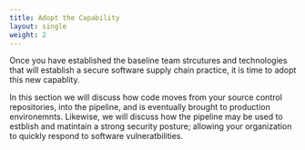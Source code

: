 ```yaml
---
title: Adopt the Capability
layout: single
weight: 2
---
```


Once you have established the baseline team strcutures and technologies that
will establish a secure software supply chain practice, it is time to adopt this
new capablity.

In this section we will discuss how code moves from your source control
repositories, into the pipeline, and is eventually brought to production
environemnts. Likewise, we will discuss how the pipeline may be used to estblish
and matintain a strong security posture; allowing your organization to quickly
respond to software vulneratbilities. 
